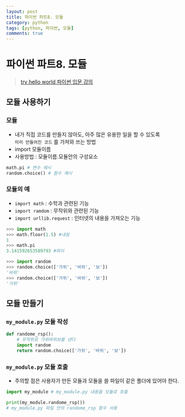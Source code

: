 ```yaml
---
layout: post
title: 파이썬 파트8. 모듈
category: python
tags: [python, 파이썬, 모듈]
comments: true
---
```

# 파이썬 파트8. 모듈
> [try hello world 파이썬 입문 강의 ](http://tryhelloworld.co.kr/courses/%ED%8C%8C%EC%9D%B4%EC%8D%AC-%EC%9E%85%EB%AC%B8)      

## 모듈 사용하기
### 모듈
- 내가 직접 코드를 만들지 않아도, 아주 많은 유용한 일을 할 수 있도록    
  `미리 만들어진 코드` 를 가져와 쓰는 방법
- import 모듈이름
- 사용방법 : 모듈이름.모듈안의 구성요소

```python
math.pi # 변수 예시
random.choice() # 함수 예시
```
### 모듈의 예
- `import math` : 수학과 관련된 기능
- `import ramdom` : 무작위와 관련된 기능
- `import urllib.request` : 인터넷의 내용을 가져오는 기능   

```python
>>> import math
>>> math.floor(1.5) #내림
1
>>> math.pi
3.141592653589793 #파이

>>> import random
>>> random.choice(['가위', '바위', '보'])
'바위'
>>> random.choice(['가위', '바위', '보'])
'가위'
```

## 모듈 만들기
### `my_module.py` 모듈 작성

```python
def randome_rsp():
    # 무작위로 가위바위보를 낸다
    import random
    return random.choice(['가위', '바위', '보'])
```

### `my_module.py` 모듈 호출
- 주의할 점은 사용자가 만든 모듈과 모듈을 쓸 파일이 같은 폴더에 있어야 한다.

```python
import my_module # my_module.py 내용을 모듈로 호출

print(my_module.randome_rsp())
# my_module.py 파일 안의 randome_rsp 함수 사용

```

